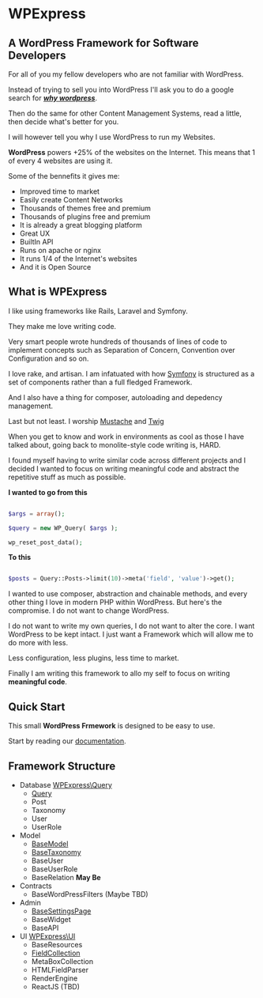 # WPExpress

## A WordPress Framework for Software Developers

For all of you my fellow developers who are not familiar with WordPress. 

Instead of trying to sell you into WordPress I'll ask you to do a google search for ***[why wordpress](https://www.google.com.mx/?gws_rd=ssl#q=why+wordpress)***.

Then do the same for other Content Management Systems, read a little, then decide what's better for you.

I will however tell you why I use WordPress to run my Websites.


**WordPress** powers +25% of the websites on the Internet. This means that 1 of every 4 websites are using it.

Some of the bennefits it gives me:

* Improved time to market
* Easily create Content Networks
* Thousands of themes free and premium
* Thousands of plugins free and premium
* It is already a great blogging platform
* Great UX
* BuiltIn API
* Runs on apache or nginx
* It runs 1/4 of the Internet's websites
* And it is Open Source


## What is WPExpress

I like using frameworks like Rails, Laravel and Symfony.

They make me love writing code. 

Very smart people wrote hundreds of thousands of lines of code to implement concepts such as Separation of Concern, Convention over Configuration and so on.

I love rake, and artisan. I am infatuated with how [Symfony](https://github.com/symfony/symfony) is structured as a set of components rather than a full fledged Framework. 

And I also have a thing for composer, autoloading and depedency management.

Last but not least. I worship [Mustache](http://mustache.github.io) and [Twig](http://twig.sensiolabs.org)
 
When you get to know and work in environments as cool as those I have talked about, going back to monolite-style code writing is, HARD.

I found myself having to write similar code across different projects and I decided I wanted to focus on writing meaningful code and abstract the repetitive stuff as much as possible. 
 

**I wanted to go from this**
 
```php

$args = array();

$query = new WP_Query( $args );

wp_reset_post_data();

```

**To this**

```php

$posts = Query::Posts->limit(10)->meta('field', 'value')->get();

```

I wanted to use composer, abstraction and chainable methods, and every other thing I love in modern PHP within WordPress. But here's the compromise. I do not want to change WordPress. 

I do not want to write my own queries, I do not want to alter the core. I want WordPress to be kept intact. I just want a Framework which will allow me to do more with less.

Less configuration, less plugins, less time to market. 

Finally I am writing this framework to allo my self to focus on writing **meaningful code**. 



## Quick Start

This small **WordPress Frmework** is designed to be easy to use. 

Start by reading our [documentation](https://github.com/Page-Carbajal/WPExpress/wiki).

## Framework Structure

- Database  [WPExpress\Query](https://github.com/Page-Carbajal/WPExpress-Query)
	- [Query](https://github.com/Page-Carbajal/WPExpress/wiki/Query)
	- Post
	- Taxonomy
	- User
	- UserRole
- Model
	- [BaseModel](https://github.com/Page-Carbajal/WPExpress/wiki/BaseModel)
	- [BaseTaxonomy](https://github.com/Page-Carbajal/WPExpress/wiki/BaseTaxonomy)
	- BaseUser
	- BaseUserRole
	- BaseRelation **May Be**
- Contracts
    - BaseWordPressFilters (Maybe TBD)
- Admin
	- [BaseSettingsPage](https://github.com/Page-Carbajal/WPExpress/wiki/BaseSettingsPage)
	- BaseWidget
	- BaseAPI
- UI [WPExpress\UI](https://github.com/Page-Carbajal/WPExpress-UI)
    - BaseResources
	- [FieldCollection](https://github.com/Page-Carbajal/WPExpress/wiki/FieldCollection)
	- MetaBoxCollection
	- HTMLFieldParser
	- RenderEngine
	- ReactJS (TBD)



